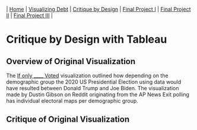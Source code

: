 | [Home](https://ncbartel.github.io/Portfolio/) | [Visualizing Debt](visualizing-government-debt) | [Critique by Design](critique-by-design) | [Final Project I](final-project-part-one) | [Final Project II](final-project-part-two) | [Final Project III](final-project-part-three) |

# Critique by Design with Tableau

## Overview of Original Visualization 
The [If only ____ Voted](https://data.world/makeovermonday/2021w27) visualization outlined how depending on the demographic group the 2020 US Presidential Election using data would have resulted between Donald Trump and Joe Biden. The visualization made by Dustin Gibson on Reddit originating from the AP News Exit polling has individual electoral maps per demographic group.

## Critique of Original Visualization

